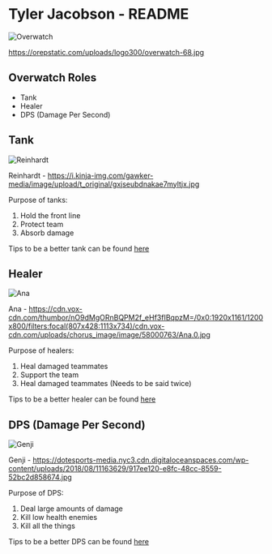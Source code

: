 # Tyler Jacobson - README


![Overwatch](https://orepstatic.com/uploads/logo300/overwatch-68.jpg)

https://orepstatic.com/uploads/logo300/overwatch-68.jpg


## Overwatch Roles

- Tank
- Healer
- DPS (Damage Per Second) 

## Tank
![Reinhardt](https://i.kinja-img.com/gawker-media/image/upload/t_original/gxjseubdnakae7myltjx.jpg)

Reinhardt - https://i.kinja-img.com/gawker-media/image/upload/t_original/gxjseubdnakae7myltjx.jpg

Purpose of tanks:
1. Hold the front line
2. Protect team
3. Absorb damage

Tips to be a better tank can be found [here](https://www.youtube.com/watch?v=ftqUxbzAxNg)

## Healer
![Ana](https://cdn.vox-cdn.com/thumbor/nO9dMgORnBQPM2f_eHf3fIBqpzM=/0x0:1920x1161/1200x800/filters:focal(807x428:1113x734)/cdn.vox-cdn.com/uploads/chorus_image/image/58000763/Ana.0.jpg)

Ana - https://cdn.vox-cdn.com/thumbor/nO9dMgORnBQPM2f_eHf3fIBqpzM=/0x0:1920x1161/1200x800/filters:focal(807x428:1113x734)/cdn.vox-cdn.com/uploads/chorus_image/image/58000763/Ana.0.jpg

Purpose of healers:
1. Heal damaged teammates
2. Support the team
3. Heal damaged teammates (Needs to be said twice)

Tips to be a better healer can be found [here](https://www.youtube.com/watch?v=lZ1YopDkcp0)

## DPS (Damage Per Second)
![Genji](https://dotesports-media.nyc3.cdn.digitaloceanspaces.com/wp-content/uploads/2018/08/11163629/917ee120-e8fc-48cc-8559-52bc2d858674.jpg)

Genji - https://dotesports-media.nyc3.cdn.digitaloceanspaces.com/wp-content/uploads/2018/08/11163629/917ee120-e8fc-48cc-8559-52bc2d858674.jpg

Purpose of DPS:
1. Deal large amounts of damage
2. Kill low health enemies
3. Kill all the things

Tips to be a better DPS can be found [here](https://www.youtube.com/watch?v=4Da7V6cB5HM&t=770s)
